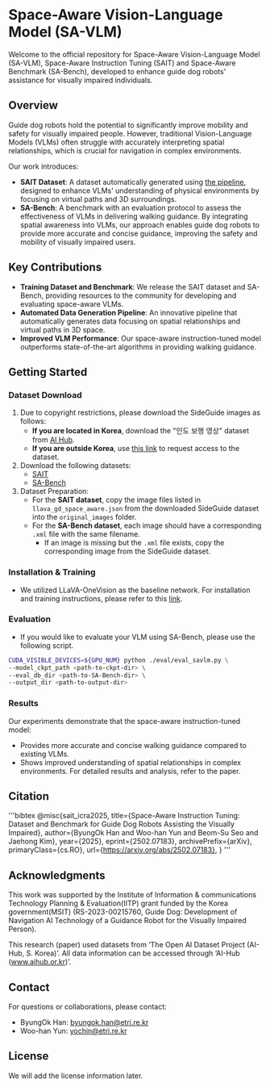 # Space-Aware Vision-Language Model (SA-VLM)

Welcome to the official repository for Space-Aware Vision-Language Model (SA-VLM), Space-Aware Instruction Tuning (SAIT) and Space-Aware Benchmark (SA-Bench), developed to enhance guide dog robots' assistance for visually impaired individuals.

## Overview
Guide dog robots hold the potential to significantly improve mobility and safety for visually impaired people. However, traditional Vision-Language Models (VLMs) often struggle with accurately interpreting spatial relationships, which is crucial for navigation in complex environments.

Our work introduces:
* **SAIT Dataset**: A dataset automatically generated using [the pipeline](https://github.com/yochin/PathGuidedVQA), designed to enhance VLMs' understanding of physical environments by focusing on virtual paths and 3D surroundings.
* **SA-Bench**: A benchmark with an evaluation protocol to assess the effectiveness of VLMs in delivering walking guidance.
By integrating spatial awareness into VLMs, our approach enables guide dog robots to provide more accurate and concise guidance, improving the safety and mobility of visually impaired users.

## Key Contributions
* **Training Dataset and Benchmark**: We release the SAIT dataset and SA-Bench, providing resources to the community for developing and evaluating space-aware VLMs.
* **Automated Data Generation Pipeline**: An innovative pipeline that automatically generates data focusing on spatial relationships and virtual paths in 3D space.
* **Improved VLM Performance**: Our space-aware instruction-tuned model outperforms state-of-the-art algorithms in providing walking guidance.

## Getting Started

### Dataset Download
1. Due to copyright restrictions, please download the SideGuide images as follows:
   - **If you are located in Korea**, download the "인도 보행 영상" dataset from [AI Hub](https://www.aihub.or.kr/).
   - **If you are outside Korea**, use [this link](https://docs.google.com/forms/d/e/1FAIpQLScBmoVoj0d-omBOVCHGjhRislXP0TYzRqaUJOmJcqN6ylQcxQ/viewform) to request access to the dataset.
2. Download the following datasets:
   - [SAIT](https://o365ust-my.sharepoint.com/:u:/g/personal/byungok_han_office_ust_ac_kr/ERKNDsdlNSlOmtfjTm7hgIUBtZNUxCFetVAp71Wd8WiEVw?e=scaLi3)
   - [SA-Bench](https://o365ust-my.sharepoint.com/:u:/g/personal/byungok_han_office_ust_ac_kr/ETcHGbBsZO9NktZHpZDFePIBgbnCH6s5UoMqAm9hcbjkcg?e=lNLhgS)
3. Dataset Preparation:
   - For the **SAIT dataset**, copy the image files listed in `llava_gd_space_aware.json` from the downloaded SideGuide dataset into the `original_images` folder.
   - For the **SA-Bench dataset**, each image should have a corresponding `.xml` file with the same filename.  
     - If an image is missing but the `.xml` file exists, copy the corresponding image from the SideGuide dataset.

### Installation & Training
* We utilized LLaVA-OneVision as the baseline network. For installation and training instructions, please refer to this [link](https://github.com/LLaVA-VL/LLaVA-NeXT).

### Evaluation
* If you would like to evaluate your VLM using SA-Bench, please use the following script.
```bash
CUDA_VISIBLE_DEVICES=${GPU_NUM} python ./eval/eval_savlm.py \
--model_ckpt_path <path-to-ckpt-dir> \
--eval_db_dir <path-to-SA-Bench-dir> \
--output_dir <path-to-output-dir>
```

### Results
Our experiments demonstrate that the space-aware instruction-tuned model:

* Provides more accurate and concise walking guidance compared to existing VLMs.
* Shows improved understanding of spatial relationships in complex environments.
For detailed results and analysis, refer to the paper.

## Citation
'''bibtex
@misc{sait_icra2025,
  title={Space-Aware Instruction Tuning: Dataset and Benchmark for Guide Dog Robots Assisting the Visually Impaired},
  author={ByungOk Han and Woo-han Yun and Beom-Su Seo and Jaehong Kim},
  year={2025},
  eprint={2502.07183},
  archivePrefix={arXiv},
  primaryClass={cs.RO},
  url={https://arxiv.org/abs/2502.07183},
}
'''

## Acknowledgments
This work was supported by the Institute of Information & communications Technology Planning & Evaluation(IITP) grant funded by the Korea government(MSIT) (RS-2023-00215760, Guide Dog: Development of Navigation AI Technology of a Guidance Robot for the Visually Impaired Person). 

This research (paper) used datasets from ‘The Open AI Dataset Project (AI-Hub, S. Korea)’. All data information can be accessed through ‘AI-Hub (www.aihub.or.kr)’.

## Contact
For questions or collaborations, please contact:

* ByungOk Han: byungok.han@etri.re.kr
* Woo-han Yun: yochin@etri.re.kr

## License
We will add the license information later.
